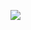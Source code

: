 [![](https://badge.imagelayers.io/curratore/dnsmasq:latest.svg)](https://imagelayers.io/?images=curratore/dnsmasq:latest 'Get your own badge on imagelayers.io')